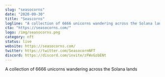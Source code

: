 ```yaml
---
slug: "seasocorns"
date: "2020-09-30"
title: "Seascorns"
logline: "A collection of 6666 unicorns wandering across the Solana lands"
cta: "https://seasocorns.com/"
logo: /img/seasocorns.png
category: nft
status: live
website: https://seasocorns.com/
twitter: https://twitter.com/SeasocornNFT
discord: https://discord.com/invite/zFWvGzbENt
---
```


A collection of 6666 unicorns wandering across the Solana lands

